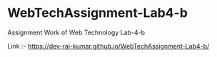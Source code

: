 # WebTechAssignment-Lab4-b
Assignment Work of Web Technology Lab-4-b 

Link :- https://dev-raj-kumar.github.io/WebTechAssignment-Lab4-b/
